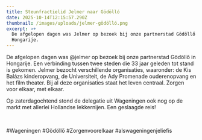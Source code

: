 ```yaml
---
title: Steunfractielid Jelmer naar Gödölló
date: 2025-10-14T12:15:57.290Z
thumbnail: /images/uploads/jelmer-gödölló.png
excerpt: >+
  De afgelopen dagen was Jelmer op bezoek bij onze partnerstad Gödöllő in
  Hongarije.
---
```



De afgelopen dagen was @jelmer op bezoek bij onze partnerstad Gödöllő in Hongarije. Een verbinding tussen twee steden die 33 jaar geleden tot stand is gekomen. Jelmer bezocht verschillende organisaties, waaronder: de Kis Balázs kinderopvang, de Universiteit, de Ady Promenade ouderenopvang en het film theater. Bij al deze organisaties staat het leven centraal. Zorgen voor elkaar, met elkaar. 

Op zaterdagochtend stond de delegatie uit Wageningen ook nog op de markt met allerlei Hollandse lekkernijen. Een geslaagde reis!

 

\#Wageningen #Gödöllő #Zorgenvoorelkaar #alswageningenjeliefis 

 

<!--EndFragment-->